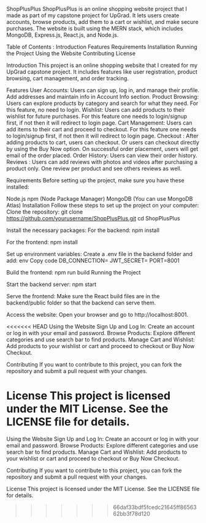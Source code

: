 ShopPlusPlus ShopPlusPlus is an online shopping website project that I made as part of my capstone project for UpGrad. It lets users create accounts, browse products, add them to a cart or wishlist, and make secure purchases. The website is built using the MERN stack, which includes MongoDB, Express.js, React.js, and Node.js.

Table of Contents : Introduction Features Requirements Installation Running the Project Using the Website Contributing License

Introduction This project is an online shopping website that I created for my UpGrad capstone project. It includes features like user registration, product browsing, cart management, and order tracking.

Features User Accounts: Users can sign up, log in, and manage their profile. Add addresses and maintain info in Account Info section. Product Browsing: Users can explore products by category and search for what they need. For this feature, no need to login. Wishlist: Users can add products to their wishlist for future purchases. For this feature one needs to login/signup first, if not then it will redirect to login page. Cart Management: Users can add items to their cart and proceed to checkout. For this feature one needs to login/signup first, if not then it will redirect to login page. Checkout : After adding products to cart, users can checkout. Or users can checkout directly by using the Buy Now option. On successful order placement, users will get email of the order placed. Order History: Users can view their order history. Reviews : Users can add reviews with photos and videos after purchasing a product only. One review per product and see others reviews as well.

Requirements Before setting up the project, make sure you have these installed:

Node.js npm (Node Package Manager) MongoDB (You can use MongoDB Atlas) Installation Follow these steps to set up the project on your computer: Clone the repository: git clone https://github.com/yourusername/ShopPlusPlus.git cd ShopPlusPlus

Install the necessary packages: For the backend: npm install

For the frontend: npm install

Set up environment variables: Create a .env file in the backend folder and add: env Copy code DB_CONNECTION= JWT_SECRET= PORT=8001

Build the frontend: npm run build Running the Project

Start the backend server: npm start

Serve the frontend: Make sure the React build files are in the backend/public folder so that the backend can serve them.

Access the website: Open your browser and go to http://localhost:8001.

<<<<<<< HEAD
Using the Website Sign Up and Log In: Create an account or log in with your email and password. Browse Products: Explore different categories and use search bar to find products. Manage Cart and Wishlist: Add products to your wishlist or cart and proceed to checkout or Buy Now Checkout.

Contributing If you want to contribute to this project, you can fork the repository and submit a pull request with your changes.

License This project is licensed under the MIT License. See the LICENSE file for details.
=======
Using the Website
Sign Up and Log In: Create an account or log in with your email and password.
Browse Products: Explore different categories and use search bar to find products.
Manage Cart and Wishlist: Add products to your wishlist or cart and proceed to checkout or Buy Now Checkout.


Contributing
If you want to contribute to this project, you can fork the repository and submit a pull request with your changes.

License
This project is licensed under the MIT License. See the LICENSE file for details.
>>>>>>> 66daf33bdf5fcedc21645ff8656362bb3f78d120
